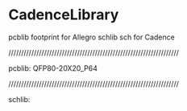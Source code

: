 # CadenceLibrary

pcblib		footprint for Allegro
schlib		sch for Cadence

///////////////////////////////////////////////////////////////////

pcblib:
	QFP80-20X20_P64

///////////////////////////////////////////////////////////////////

schlib:

